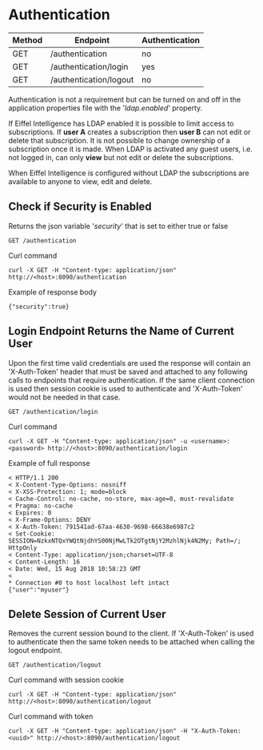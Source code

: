 # Authentication

|Method|Endpoint                   |Authentication|
|------|---------------------------|--------------|
|GET   |/authentication            |no            |
|GET   |/authentication/login      |yes           |
|GET   |/authentication/logout     |no            |

Authentication is not a requirement but can be turned on and off in the
application properties file with the '_ldap.enabled_' property.

If Eiffel Intelligence has LDAP enabled it is possible to limit access
to subscriptions. If **user A** creates a subscription then **user B**
can not edit or delete that subscription. It is not possible to change
ownership of a subscription once it is made. When LDAP is activated any
guest users, i.e. not logged in, can only **view** but not edit or delete
the subscriptions.

When Eiffel Intelligence is configured without LDAP the subscriptions are
available to anyone to view, edit and delete.

## Check if Security is Enabled

Returns the json variable '_security_' that is set to either true or false

    GET /authentication

Curl command

    curl -X GET -H "Content-type: application/json" http://<host>:8090/authentication

Example of response body

    {"security":true}

## Login Endpoint Returns the Name of Current User

Upon the first time valid credentials are used the response will contain an
'X-Auth-Token' header that must be saved and attached to any following calls to
endpoints that require authentication. If the same client connection is used
then session cookie is used to authenticate and 'X-Auth-Token' would not be
needed in that case.

    GET /authentication/login

Curl command

    curl -X GET -H "Content-type: application/json" -u <username>:<password> http://<host>:8090/authentication/login

Example of full response

    < HTTP/1.1 200
    < X-Content-Type-Options: nosniff
    < X-XSS-Protection: 1; mode=block
    < Cache-Control: no-cache, no-store, max-age=0, must-revalidate
    < Pragma: no-cache
    < Expires: 0
    < X-Frame-Options: DENY
    < X-Auth-Token: 791541ad-67aa-4630-9698-66638e6987c2
    < Set-Cookie: SESSION=NzkxNTQxYWQtNjdhYS00NjMwLTk2OTgtNjY2MzhlNjk4N2My; Path=/; HttpOnly
    < Content-Type: application/json;charset=UTF-8
    < Content-Length: 16
    < Date: Wed, 15 Aug 2018 10:58:23 GMT
    <
    * Connection #0 to host localhost left intact
    {"user":"myuser"}

## Delete Session of Current User

Removes the current session bound to the client. If 'X-Auth-Token' is used to
authenticate then the same token needs to be attached when calling the logout
endpoint.

    GET /authentication/logout

Curl command with session cookie

    curl -X GET -H "Content-type: application/json" http://<host>:8090/authentication/logout

Curl command with token

    curl -X GET -H "Content-type: application/json" -H "X-Auth-Token: <uuid>" http://<host>:8090/authentication/logout
